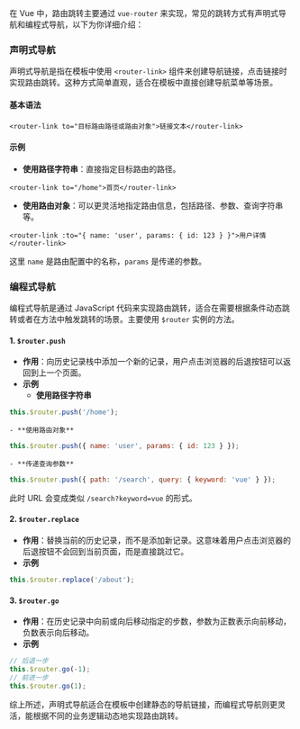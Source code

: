 在 Vue 中，路由跳转主要通过 `vue-router` 来实现，常见的跳转方式有声明式导航和编程式导航，以下为你详细介绍：

### 声明式导航
声明式导航是指在模板中使用 `<router-link>` 组件来创建导航链接，点击链接时实现路由跳转。这种方式简单直观，适合在模板中直接创建导航菜单等场景。
#### 基本语法
```vue
<router-link to="目标路由路径或路由对象">链接文本</router-link>
```
#### 示例
- **使用路径字符串**：直接指定目标路由的路径。
```vue
<router-link to="/home">首页</router-link>
```
- **使用路由对象**：可以更灵活地指定路由信息，包括路径、参数、查询字符串等。
```vue
<router-link :to="{ name: 'user', params: { id: 123 } }">用户详情</router-link>
```
这里 `name` 是路由配置中的名称，`params` 是传递的参数。

### 编程式导航
编程式导航是通过 JavaScript 代码来实现路由跳转，适合在需要根据条件动态跳转或者在方法中触发跳转的场景。主要使用 `$router` 实例的方法。
#### 1. `$router.push`
- **作用**：向历史记录栈中添加一个新的记录，用户点击浏览器的后退按钮可以返回到上一个页面。
- **示例**
    - **使用路径字符串**
```javascript
this.$router.push('/home');
```
    - **使用路由对象**
```javascript
this.$router.push({ name: 'user', params: { id: 123 } });
```
    - **传递查询参数**
```javascript
this.$router.push({ path: '/search', query: { keyword: 'vue' } });
```
此时 URL 会变成类似 `/search?keyword=vue` 的形式。

#### 2. `$router.replace`
- **作用**：替换当前的历史记录，而不是添加新记录。这意味着用户点击浏览器的后退按钮不会回到当前页面，而是直接跳过它。
- **示例**
```javascript
this.$router.replace('/about');
```

#### 3. `$router.go`
- **作用**：在历史记录中向前或向后移动指定的步数，参数为正数表示向前移动，负数表示向后移动。
- **示例**
```javascript
// 后退一步
this.$router.go(-1);
// 前进一步
this.$router.go(1);
```

综上所述，声明式导航适合在模板中创建静态的导航链接，而编程式导航则更灵活，能根据不同的业务逻辑动态地实现路由跳转。 